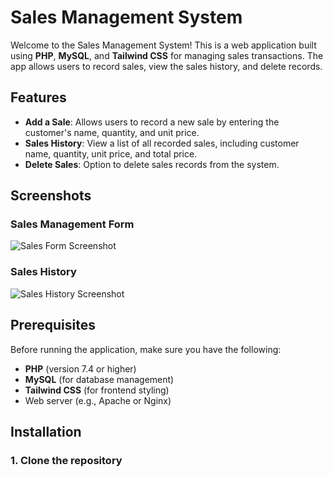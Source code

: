 # Sales Management System

Welcome to the Sales Management System! This is a web application built using **PHP**, **MySQL**, and **Tailwind CSS** for managing sales transactions. The app allows users to record sales, view the sales history, and delete records.

## Features

- **Add a Sale**: Allows users to record a new sale by entering the customer's name, quantity, and unit price.
- **Sales History**: View a list of all recorded sales, including customer name, quantity, unit price, and total price.
- **Delete Sales**: Option to delete sales records from the system.

## Screenshots

### Sales Management Form
![Sales Form Screenshot](https://via.placeholder.com/600x300.png)

### Sales History
![Sales History Screenshot](https://via.placeholder.com/600x300.png)

## Prerequisites

Before running the application, make sure you have the following:

- **PHP** (version 7.4 or higher)
- **MySQL** (for database management)
- **Tailwind CSS** (for frontend styling)
- Web server (e.g., Apache or Nginx)

## Installation

### 1. Clone the repository
```bash

